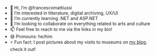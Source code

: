 - 👋 Hi, I’m @francescomattiussi
- 👀 I’m interested in litterature, digital archiving, UX/UI
- 🌱 I’m currently learning .NET and ASP.NET
- 💞️ I’m looking to collaborate on everything related to arts and culture
- 📫 Feel free to reach to me via the links in my bio!
- 😄 Pronouns: he/him
- ⚡ Fun fact: I post pictures about my visits to museums on [my blog](http://www.archiviocatiadrigo.it/francescomattiussi/), check it out!

<!---
francescomattiussi/francescomattiussi is a ✨ special ✨ repository because its `README.md` (this file) appears on your GitHub profile.
You can click the Preview link to take a look at your changes.
--->
